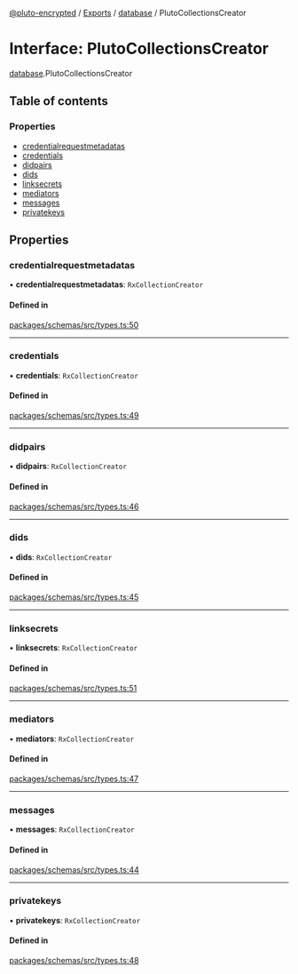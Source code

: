 [@pluto-encrypted](../README.md) / [Exports](../modules.md) / [database](../modules/database-1.md) / PlutoCollectionsCreator

# Interface: PlutoCollectionsCreator

[database](../modules/database-1.md).PlutoCollectionsCreator

## Table of contents

### Properties

- [credentialrequestmetadatas](database-1.PlutoCollectionsCreator.md#credentialrequestmetadatas)
- [credentials](database-1.PlutoCollectionsCreator.md#credentials)
- [didpairs](database-1.PlutoCollectionsCreator.md#didpairs)
- [dids](database-1.PlutoCollectionsCreator.md#dids)
- [linksecrets](database-1.PlutoCollectionsCreator.md#linksecrets)
- [mediators](database-1.PlutoCollectionsCreator.md#mediators)
- [messages](database-1.PlutoCollectionsCreator.md#messages)
- [privatekeys](database-1.PlutoCollectionsCreator.md#privatekeys)

## Properties

### credentialrequestmetadatas

• **credentialrequestmetadatas**: `RxCollectionCreator`

#### Defined in

[packages/schemas/src/types.ts:50](https://github.com/atala-community-projects/pluto-encrypted/blob/dd87575/packages/schemas/src/types.ts#L50)

___

### credentials

• **credentials**: `RxCollectionCreator`

#### Defined in

[packages/schemas/src/types.ts:49](https://github.com/atala-community-projects/pluto-encrypted/blob/dd87575/packages/schemas/src/types.ts#L49)

___

### didpairs

• **didpairs**: `RxCollectionCreator`

#### Defined in

[packages/schemas/src/types.ts:46](https://github.com/atala-community-projects/pluto-encrypted/blob/dd87575/packages/schemas/src/types.ts#L46)

___

### dids

• **dids**: `RxCollectionCreator`

#### Defined in

[packages/schemas/src/types.ts:45](https://github.com/atala-community-projects/pluto-encrypted/blob/dd87575/packages/schemas/src/types.ts#L45)

___

### linksecrets

• **linksecrets**: `RxCollectionCreator`

#### Defined in

[packages/schemas/src/types.ts:51](https://github.com/atala-community-projects/pluto-encrypted/blob/dd87575/packages/schemas/src/types.ts#L51)

___

### mediators

• **mediators**: `RxCollectionCreator`

#### Defined in

[packages/schemas/src/types.ts:47](https://github.com/atala-community-projects/pluto-encrypted/blob/dd87575/packages/schemas/src/types.ts#L47)

___

### messages

• **messages**: `RxCollectionCreator`

#### Defined in

[packages/schemas/src/types.ts:44](https://github.com/atala-community-projects/pluto-encrypted/blob/dd87575/packages/schemas/src/types.ts#L44)

___

### privatekeys

• **privatekeys**: `RxCollectionCreator`

#### Defined in

[packages/schemas/src/types.ts:48](https://github.com/atala-community-projects/pluto-encrypted/blob/dd87575/packages/schemas/src/types.ts#L48)
